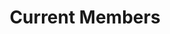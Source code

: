 ---
layout: page
title: Current Members
show_sidebar: false
hide_footer: false
hero_height: is-small
permalink: /people/current/
# hero_image: /img/team/group/2023_info_day.jpg
gallery: current
---